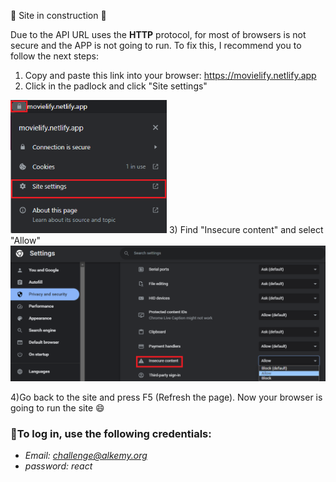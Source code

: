 :construction: Site in construction :construction:

Due to the API URL uses the **HTTP** protocol, for most of browsers is not secure and the APP is not going to run.
To fix this, I recommend you to follow the next steps:
1) Copy and paste this link into your browser: https://movielify.netlify.app
2) Click in the padlock and click "Site settings"
<img src="src/assets/step1.png" width="250px" heigth="250px"/>
3) Find "Insecure content" and select "Allow"
<img src="src/assets/step2.png" width="550px" heigth="450px"/>

4)Go back to the site and press F5 (Refresh the page). Now your browser is going to run the site :smile:
### :memo:To log in, use the following credentials:
- <em> Email: challenge@alkemy.org </em>
- <em> password: react </em>
